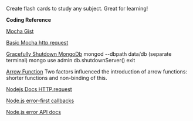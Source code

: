 Create flash cards to study any subject.  Great for learning!

**Coding Reference**

[Mocha Gist](https://gist.github.com/samwize/8877226)

[Basic Mocha http.request](http://taylor.fausak.me/2013/02/17/testing-a-node-js-http-server-with-mocha/)

[Gracefully Shutdown MongoDb](https://docs.mongodb.com/manual/tutorial/manage-mongodb-processes/#StartingandStoppingMongo-SendingshutdownServer%28%29messagefromthemongoshell)
mongod --dbpath data/db
(separate terminal)
mongo
use admin
db.shutdownServer()
exit

[Arrow Function](https://developer.mozilla.org/en-US/docs/Web/JavaScript/Reference/Functions/Arrow_functions)
Two factors influenced the introduction of arrow functions: shorter functions and non-binding of this.

[Nodejs Docs HTTP.request](https://nodejs.org/dist/latest-v4.x/docs/api/http.html#http_http_request_options_callback)

[Node.js error-first callbacks](http://fredkschott.com/post/2014/03/understanding-error-first-callbacks-in-node-js/)

[Node.js error API docs](https://nodejs.org/api/errors.html)